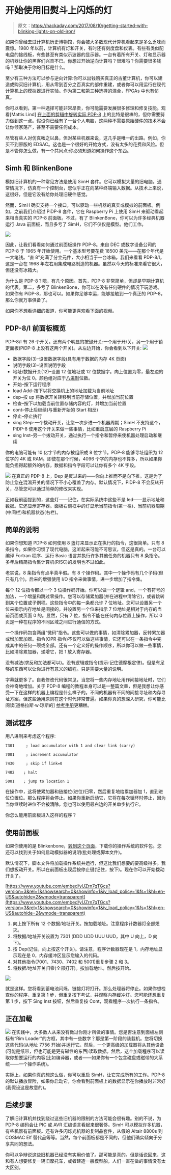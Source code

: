 # 开始使用旧熨斗上闪烁的灯

> 原文：<https://hackaday.com/2017/08/10/getting-started-with-blinking-lights-on-old-iron/>

如果你曾经去过计算机历史博物馆，你会被大多数现代计算机看起来是多么乏味而震惊。1980 年以前，计算机有灯和开关，有时还有刻度盘和仪表。有些有类似配电盘的接线板，有些甚至有类似示波器的显示器。一台有着所有开关、灯和显示器的机器让你的黑客们兴奋不已。你想过开始逆向计算吗？很难吗？你需要很多钱吗？那取决于你的目标是什么。

至少有三种方法可以参与逆向计算:你可以出钱购买真正的古董计算机，你可以建造或购买旧计算机，用从零到百分之百真实的部件重建，或者你可以用运行在现代计算机上的模拟器进行实验。作为第二和第三种选择的混合，FPGAs 中也有仿真。

你可以看到，第一种选择可能非常昂贵，你可能需要发展很多修理和修复技能。观看[Mattis Lind] [在上面的剪辑中旋转实际 PDP-8](https://www.youtube.com/watch?v=wM0fbXvmnds) 上的比特是很棒的，但你需要努力做到这一点。假设你已经有了一台个人电脑，这两种不需要原始硬件的技术不会让你倾家荡产，甚至不需要任何成本。

尽管有些人对仿真嗤之以鼻，但对某些机器来说，这几乎是唯一的出路。例如，你买不到原版的 EDSAC。这也是一个很好的开始方式，没有太多的花费和风险。但是不管你怎么做，有一个共同点:你必须知道如何操作这个东西。

## Simh 和 BlinkenBone

模拟旧计算机的一种常见方法是使用 SimH 套件。它可以模拟大量的旧电脑。通常情况下，仿真有一个控制台，您似乎正在向某种终端输入数据。从技术上来说，这很好，但是它没有给你处理旧硬件感觉。

然而，SimH 确实支持一个接口，可以驱动一些机器的真实或模拟的前面板。例如，之前我们介绍过 PiDP-8 套件，它在 Raspberry Pi 上使用 SimH 来驱动看起来相当真实的 PDP-8 前面板。不过，有了 BlinkenBone，你可以为许多经典机器运行 Java 前面板，而且多亏了 SimH，它们不仅仅是模型。他们工作。

[![](img/9e6c2b62ab6248ba9221b25c84756008.png)](https://hackaday.com/wp-content/uploads/2017/07/panel_pdp8i_large.jpg)

因此，让我们看看如何通过前面板操作 PDP-8。来自 DEC 或数字设备公司的 PDP-8 于 1965 年开始使用。一个基本型号要花费 18500 美元——在那个年代是一大笔钱。“直 8”充满了分立元件，大小相当于一台冰箱。我们来看看 PDP-8/I，这是一台在 1968 年左右用集成电路制造的机器。虽然以今天的标准来看它很大，但还没有冰箱大。

为什么是 PDP-8？嗯，有几个原因。首先，PDP-8 非常简单，但却是早期计算机的代表。第二，多亏了 BlinkenBone，你可以在没有任何硬件的情况下玩游戏。如果你有 PiDP-8，那也可以。如果你足够幸运，能够接触到一个真正的 PDP-8，那么你就万事俱备了。

如果你不想看详细的报道，你可能更喜欢看下面的视频。

## PDP-8/I 前面板概览

PDP-8/I 有 26 个开关。还有两个明显的按键开关:一个用于开/关，另一个用于锁定面板(PiDP-8 上没有这两个开关)。从左边开始，你会看到以下开关: [![](img/096024ece13db12b3ff2fd5223f0b614.png)](https://hackaday.com/wp-content/uploads/2017/07/switch1.png)

*   数据字段(3)–设置数据字段(具有用于数据的内存 4K 页面)
*   说明字段(3)–设置说明字段
*   地址/数据开关(12)–设置 12 位地址或 12 位数据字。向上位置为零，最左边的开关为位 0。颜色组对应于[八进制](https://en.wikipedia.org/wiki/Octal)位数。
*   开始–按下运行程序
*   load Add–按下以将交换机上的地址加载为当前地址
*   dep–按 up 将数据开关转移到当前存储位置，并增加当前位置
*   检查–按下以加载当前位置存储内容的灯，并增加当前位置
*   cont–停止后继续(与重新开始的 Start 相反)
*   停止–停止执行
*   sing Step-一个拨动开关，让您一次步进一个机器周期；SimH 不支持这个，PiDP-8 使用这个开关来做一些事情，比如重启底层的 Raspberry Pi
*   sing Inst–另一个拨动开关，通过执行一个指令和暂停来使机器处理启动和继续

你的电脑可能有 10 亿字节的内存被组织成 8 位字节。PDP-8 能够寻址组织为 12 位字的 4K 或 RAM。即使在那个时候，4096 个字的内存也不算多，所以如果你能负担得起额外的内存，数据和指令字段可以让你有多个 4K 字段。

[![](img/9197bdd2637444b5c6662b6a22ebf46b.png)](https://hackaday.com/wp-content/uploads/2017/07/lights.png) 在真正的 PDP-8 上，Dep 是反过来的——你向上推而不是向下推。这是为了防止您在混淆开关的情况下不小心覆盖了内存。默认情况下，PiDP-8 不会反转开关，尽管您可以通过简单的修改来实现。

正如我前面提到的，这些灯——记住，在实际系统中这些不是 led——显示地址和数据。它还显示寄存器。面板右侧框中的灯显示当前指令(第一栏)、当前机器周期(中间栏)和机器状态(右栏)。

## 简单的说明

如果你想知道 PDP-8 如何使用 8 盏灯来显示正在执行的指令，这很简单。只有 8 条指令。如果你习惯了现代电脑，这听起来可能不可思议，但这是真的。一台可以编译 Fortran 程序、运行 Basic 语言并执行许多其他任务的机器只有 8 条指令。多年后精简指令集计算机(RISC)的发明也不过如此。

老实说，8 条指令有点半真半假。有 8 个操作码。其中一个操作码有几个子码(但只有几个)。后来的增强使用 I/O 指令来做事情，进一步增加了指令集。

每个 12 位指令都以一个 3 位操作码开始。你可以做一个逻辑 and，一个有符号的加法，一个增量和跳过零操作。您可以存储累加器(并在进程中清除它)，或者跳转到某个位置或子例程。这些指令中的每一条都允许 7 位地址。您可以设置另一个位来指示内存地址是间接的，并设置另一个位来指示 7 位地址是相对于内存的当前页面或页面 0 的。显然，只有 7 位，指令不能在任何内存位置上操作，所以 0 页是一种在程序的不同区域之间进行通信的方式。

一个操作码包含两组“微码”指令。这些可以做的事情，如清除累加器，反转累加器或增加累加器。指令(OPR 指令)不仅可以做这些事情，它还可以在一条指令中完成其中的任何一项或全部。还有一个定义好的操作顺序，所以你可以做一些事情，比如清除累加器，递增它，把 1 放入寄存器。

没有减法(求反和加法都可以)。没有逻辑或指令(提示:记住德摩根定律)。但是有足够的东西可以让你进行有意义的编程。只是需要大量的说明。

字幕就更多了。自我修改代码很常见，当您将一些内存地址用作间接地址时，它们会神奇地增加。关于 PDP-8 编程的教程本身可以是一整篇文章，但是我想让你感受一下在这样的机器上编程是什么样子的。不同的机器有不同的间接寻址和内存寻址方案，但这些通用原则在这个时代非常普遍。如果你真的想深入研究，你可能比阅读[道格拉斯·w·琼斯的] [参考手册](http://homepage.cs.uiowa.edu/~jones/pdp8/man/index.html)更糟糕。

## 测试程序

用八进制来考虑这个程序:

```
7301     ; load accumulator with 1 and clear link (carry)

7001     ; increment accumulator

7430     ; skip if link=0

7402    ; halt

5001    ; jump to location 1
```

在操作中，这将使累加器和链接位(进位)归零，然后重复地给累加器加 1，直到进位位置位。那么程序将会停止。如果你重新启动它，它将在每次循环时停止，因为当你继续时进位不会被清除。您也可以使用最右边的开关单步执行它。

你怎么能用前面板进入这样的程序？

## 使用前面板

如果你使用的是 Blinkenbone，[转到这个页面](https://github.com/j-hoppe/BlinkenBone/releases)，下载你的操作系统的软件包。您还可以找到关于如何启动模拟器的说明(批处理或脚本文件)。

默认情况下，脚本文件将加载操作系统并运行，但这比我们想要的要高级得多。我们想扳动开关。所以在前面板出现后按停止键(记住，按下)。现在你可以开始拨动开关了。

 [https://www.youtube.com/embed/yUZrn7qTGcs?version=3&rel=1&showsearch=0&showinfo=1&iv_load_policy=1&fs=1&hl=en-US&autohide=2&wmode=transparent](https://www.youtube.com/embed/yUZrn7qTGcs?version=3&rel=1&showsearch=0&showinfo=1&iv_load_policy=1&fs=1&hl=en-US&autohide=2&wmode=transparent)



1.  向上按下所有 12 个数据/地址开关。按加载地址。注意程序计数器灯全部熄灭。
2.  将数据/地址开关设置为 7301 (DDD UDD UUU UUD，其中 U 向上，D 向下)。
3.  按 Dep(记住，向上按这个开关)。请注意，程序计数器现在是 1，内存地址显示现在是 0，内存缓冲区显示您输入的代码。
4.  对其他指令(7001、7430、7402 和 5001)重复步骤 2 和 3。
5.  将数据/地址开关归零(全部打开)。按加载地址。然后按开始。

[![](img/e76db0983594354bfae1cf0dd396fc0f.png)](https://hackaday.com/wp-content/uploads/2017/07/link.png)

就是这样。您将看到蓄电池闪烁，链接灯将打开。那么处理器将停止。如果你想检查你的程序，重复第 1 步，但重复按下考试，并观察内存缓冲灯。您可能还想重复第 1 步，按下 Sing Inst 按钮，然后重复按 Cont，观看程序一次执行一条指令。

## 正在加载

[![](img/265ae6948cc8a2d9a723e9c311c1bff7.png)](https://hackaday.com/wp-content/uploads/2017/07/rim.png) 在实践中，大多数人从来没有做过你刚才所做的事情。您是否注意到面板左侧标有“Rim Loader”的方框，其中有一些数字？那是第一阶段的装载机。您将切换这些代码(从地址 7756 开始)并运行它。然后，一个更高级的加载器将从其他设备(可能是纸带，但也可能是更有磁性的东西)读取数据。然后，这个加载程序可以读取你想要运行的内容(比如编译器，或者——如果你有一个包含磁盘或磁带的大系统——一个操作系统)。

实际上，如果你真的想这么做，你可以重启 SimH，让它完成所有的工作。PDP-8 的默认播放冒险，如果你启动它，你会看到前面板上的数据显示在你播放时非常好(我假设这是故意的)。

## 后续步骤

了解旧计算机并找到绕过这些旧机器的限制的方法可能会很有趣。别的不说，为 PDP-8 编码会让 PIC 或 AVR 汇编语言看起来很奢侈。SimH 可以模拟许多机器，有些机器有前面板。还有许多闪烁光机器的复制品套件，从假的 Altair 8800s 到 COSMAC Elf 替代品等等。当然，每个前面板都是不同的，但他们确实倾向于分享共同的想法。

你可以争辩说这些旧机器已经没有实用价值了。那可能是真的。但是话说回来，这和有人想要修复一辆旧摩托车，或者建造一艘模型船，人们一直在做的事情没有太大区别。